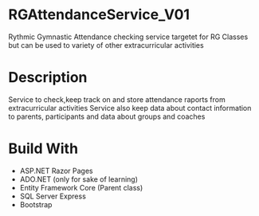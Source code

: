 # RGAttendanceService_V01

Rythmic Gymnastic Attendance checking service targetet for RG Classes but can be used to variety of other extracurricular activities

# Description
Service to check,keep track on and store attendance raports from extracurricular activities 
Service also keep data about contact information to parents, participants and data about groups and coaches

# Build With
* ASP.NET Razor Pages
* ADO.NET (only for sake of learning) 
* Entity Framework Core (Parent class)
* SQL Server Express
* Bootstrap

